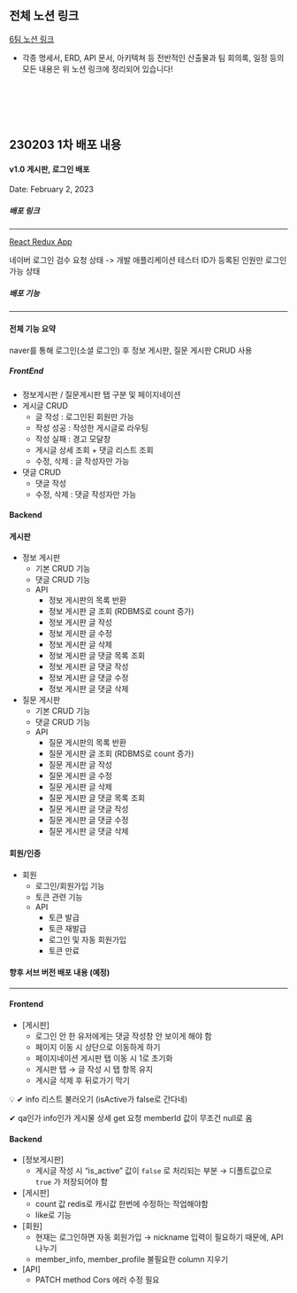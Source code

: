 ## 전체 노션 링크

[6팀 노션 링크](https://harmonious-bowler-76a.notion.site/BeauDuck-206a20a2865c4ee2bd632fd0069bd4b5)

- 각종 명세서, ERD, API 문서, 아키텍쳐 등 전반적인 산출물과 팀 회의록, 일정 등의 모든 내용은 위 노션 링크에 정리되어 있습니다!

<br>
<br>
<br>
<br>


## 230203 1차 배포 내용

#### v1.0 게시판, 로그인 배포

Date: February 2, 2023

##### 배포 링크

---

[React Redux App](http://i8b306.p.ssafy.io:3000/)

네이버 로그인 검수 요청 상태
-> 개발 애플리케이션 테스터 ID가 등록된 인원만 로그인 가능 상태


##### 배포 기능

---

#### 전체 기능 요약

naver를 통해 로그인(소셜 로그인) 후 정보 게시판, 질문 게시판 CRUD 사용

##### FrontEnd

- 정보게시판 / 질문게시판 탭 구분 및 페이지네이션
- 게시글 CRUD
    - 글 작성 : 로그인된 회원만 가능
    - 작성 성공 : 작성한 게시글로 라우팅
    - 작성 실패 : 경고 모달창
    - 게시글 상세 조회 + 댓글 리스트 조회
    - 수정, 삭제 : 글 작성자만 가능
- 댓글 CRUD
    - 댓글 작성
    - 수정, 삭제 : 댓글 작성자만 가능

#### Backend

#### 게시판

- 정보 게시판
    - 기본 CRUD 기능
    - 댓글 CRUD 기능
    - API
        - 정보 게시판의 목록 반환
        - 정보 게시판 글 조회 (RDBMS로 count 증가)
        - 정보 게시판 글 작성
        - 정보 게시판 글 수정
        - 정보 게시판 글 삭제
        - 정보 게시판 글 댓글 목록 조회
        - 정보 게시판 글 댓글 작성
        - 정보 게시판 글 댓글 수정
        - 정보 게시판 글 댓글 삭제
- 질문 게시판
    - 기본 CRUD 기능
    - 댓글 CRUD 기능
    - API
        - 질문 게시판의 목록 반환
        - 질문 게시판 글 조회 (RDBMS로 count 증가)
        - 질문 게시판 글 작성
        - 질문 게시판 글 수정
        - 질문 게시판 글 삭제
        - 질문 게시판 글 댓글 목록 조회
        - 질문 게시판 글 댓글 작성
        - 질문 게시판 글 댓글 수정
        - 질문 게시판 글 댓글 삭제

#### 회원/인증

- 회원
    - 로그인/회원가입 기능
    - 토큰 관련 기능
    - API
        - 토큰 발급
        - 토큰 재발급
        - 로그인 및 자동 회원가입
        - 토큰 만료

#### 향후 서브 버전 배포 내용 (예정)

---

#### Frontend

- [게시판]
    - 로그인 안 한 유저에게는 댓글 작성창 안 보이게 해야 함
    - 페이지 이동 시 상단으로 이동하게 하기
    - 페이지네이션 게시판 탭 이동 시 1로 초기화
    - 게시판 탭 → 글 작성 시 탭 항목 유지
    - 게시글 삭제 후 뒤로가기 막기

<aside>
💡 ✔ info 리스트 불러오기 (isActive가 false로 간다네)

   ✔ qa인가 info인가 게시물 상세 get 요청 memberId 값이 무조건 null로 옴

</aside>

#### Backend

- [정보게시판]
    - 게시글 작성 시 “is_active” 값이 `false` 로 처리되는 부분 → 디폴트값으로 `true` 가 저장되어야 함
- [게시판]
    - count 값 redis로 캐시값 한번에 수정하는 작업해야함
    - like로 기능
- [회원]
    - 현재는 로그인하면 자동 회원가입 → nickname 입력이 필요하기 때문에, API 나누기
    - member_info, member_profile 불필요한 column 지우기
- [API]
    - PATCH method Cors 에러 수정 필요
